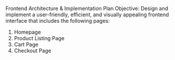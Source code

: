 Frontend Architecture & Implementation Plan
Objective:
Design and implement a user-friendly, efficient, and visually appealing frontend interface that includes the following pages:
1.	Homepage
2.	Product Listing Page
3.	Cart Page
4.	Checkout Page
